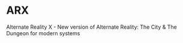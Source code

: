 # ARX
Alternate Reality X - New version of Alternate Reality: The City &amp; The Dungeon for modern systems
